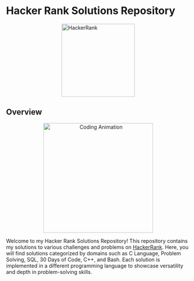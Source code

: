 # Hacker Rank Solutions Repository

<img src="https://upload.wikimedia.org/wikipedia/commons/6/65/HackerRank_logo.png" alt="HackerRank" style="width:200px; display:block; margin:auto;">

## Overview

<p style="text-align:center;">
    <img src="https://gifer.com/embed/3AyY" alt="Coding Animation" style="width:300px;">
</p>

Welcome to my Hacker Rank Solutions Repository! This repository contains my solutions to various challenges and problems on [HackerRank](https://www.hackerrank.com/). Here, you will find solutions categorized by domains such as C Language, Problem Solving, SQL, 30 Days of Code, C++, and Bash. Each solution is implemented in a different programming language to showcase versatility and depth in problem-solving skills.

<style>
    @keyframes fadeIn {
        from { opacity: 0; }
        to { opacity: 1; }
    }
    .animated {
        animation: fadeIn 2s ease-in-out;
    }
    .section {
        border: 2px solid #eaeaea;
        padding: 15px;
        border-radius: 10px;
        margin: 20px 0;
    }
    .center {
        text-align: center;
    }
</style>

<div class="animated section">
    <h2 class="center">Table of Contents</h2>
    <ul>
        <li><a href="#about">About</a></li>
        <li><a href="#structure">Structure</a></li>
        <li><a href="#installation">Installation</a></li>
        <li><a href="#usage">Usage</a></li>
        <li><a href="#contributing">Contributing</a></li>
        <li><a href="#license">License</a></li>
    </ul>
</div>

<div id="about" class="animated section">
    <h2>About</h2>
    <p>HackerRank is a platform for competitive coding that provides a wide range of challenges across different domains. This repository aims to provide efficient and clean solutions to these challenges. By sharing these solutions, I hope to contribute to the community and help others who are preparing for coding interviews or improving their coding skills.</p>
</div>

<div id="structure" class="animated section">
    <h2>Structure</h2>
    <p>The repository is organized as follows:</p>
    <pre>
hackerrank-solutions/
├── C Language/
├── Problem Solving/
├── SQL/
├── 30 Days of Code/
├── C++/
├── Bash/
└── README.md
    </pre>
</div>

<div id="installation" class="animated section">
    <h2>Installation</h2>
    <p>To run any of the solutions locally, you need to have the respective programming language installed. Follow the steps below to get started:</p>
    <ol>
        <li><b>Clone the repository</b>:
            <pre>
git clone https://github.com/yourusername/hackerrank-solutions.git
cd hackerrank-solutions
            </pre>
        </li>
        <li><b>Navigate to the desired domain and challenge</b>:
            <pre>
cd Problem\ Solving
            </pre>
        </li>
        <li><b>Run the solution</b> (example in Python):
            <pre>
python solution.py
            </pre>
        </li>
    </ol>
</div>

<div id="usage" class="animated section">
    <h2>Usage</h2>
    <p>This repository can be used as a reference for solving similar problems, learning new algorithms, or preparing for coding interviews. You can also contribute by adding new solutions or optimizing existing ones.</p>
</div>

<div id="contributing" class="animated section">
    <h2>Contributing</h2>
    <p>Contributions are welcome! If you have a solution to a problem that is not yet in the repository or an improvement to an existing solution, please follow these steps:</p>
    <ol>
        <li>Fork the repository</li>
        <li>Create a new branch (<code>git checkout -b feature-branch</code>)</li>
        <li>Commit your changes (<code>git commit -m 'Add some feature'</code>)</li>
        <li>Push to the branch (<code>git push origin feature-branch</code>)</li>
        <li>Open a pull request</li>
    </ol>
    <p>Please ensure your code follows the standard coding conventions and is well documented.</p>
</div>

<div id="license" class="animated section">
    <h2>License</h2>
    <p>This repository is licensed under the MIT License. See the <a href="LICENSE">LICENSE</a> file for more details.</p>
</div>
